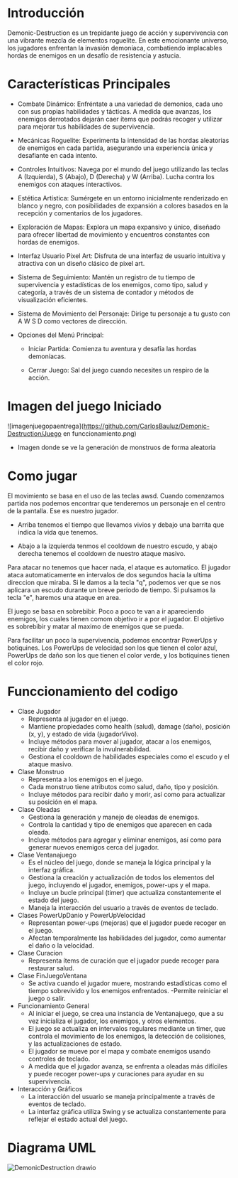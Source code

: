 # Introducción

Demonic-Destruction es un trepidante juego de acción y supervivencia con una vibrante mezcla de elementos roguelite. En este emocionante universo, los jugadores enfrentan la invasión demoníaca, combatiendo implacables hordas de enemigos en un desafío de resistencia y astucia.

# Características Principales

- Combate Dinámico: Enfréntate a una variedad de demonios, cada uno con sus propias habilidades y tácticas. A medida que avanzas, los enemigos derrotados dejarán caer ítems que podrás recoger y utilizar para mejorar tus habilidades de supervivencia.
- Mecánicas Roguelite: Experimenta la intensidad de las hordas aleatorias de enemigos en cada partida, asegurando una experiencia única y desafiante en cada intento.
- Controles Intuitivos: Navega por el mundo del juego utilizando las teclas A (Izquierda), S (Abajo), D (Derecha) y W (Arriba). Lucha contra los enemigos con ataques interactivos.
- Estética Artística: Sumérgete en un entorno inicialmente renderizado en blanco y negro, con posibilidades de expansión a colores basados en la recepción y comentarios de los jugadores.
- Exploración de Mapas: Explora un mapa expansivo y único, diseñado para ofrecer libertad de movimiento y encuentros constantes con hordas de enemigos.
- Interfaz Usuario Pixel Art: Disfruta de una interfaz de usuario intuitiva y atractiva con un diseño clásico de pixel art.
- Sistema de Seguimiento: Mantén un registro de tu tiempo de supervivencia y estadísticas de los enemigos, como tipo, salud y categoría, a través de un sistema de contador y métodos de visualización eficientes.
- Sistema de Movimiento del Personaje: Dirige tu personaje a tu gusto con A W S D como vectores de dirección.

- Opciones del Menú Principal:
  
  - Iniciar Partida: Comienza tu aventura y desafía las hordas demoníacas.

  - Cerrar Juego: Sal del juego cuando necesites un respiro de la acción.
 
 # Imagen del juego Iniciado

 ![imagenjuegopaentrega](https://github.com/CarlosBauluz/Demonic-Destruction/Juego en funccionamiento.png)

 - Imagen donde se ve la generación de monstruos de forma aleatoria

  # Como jugar

  El movimiento se basa en el uso de las teclas awsd. Cuando comenzamos partida nos podemos encontrar que tenderemos un personaje en el centro de la pantalla. Ese es nuestro jugador.

  - Arriba tenemos el tiempo que llevamos vivios y debajo una barrita que indica la vida que tenemos.

  - Abajo a la izquierda tenmos el cooldown de nuestro escudo, y abajo derecha tenemos el cooldown de nuestro ataque masivo.

Para atacar no tenemos que hacer nada, el ataque es automatico. El jugador ataca automaticamente en intervalos de dos segundos hacia la ultima direccion que miraba. Si le damos a la tecla "q", podemos ver que se nos aplicara un escudo durante un breve periodo de tiempo. Si pulsamos la tecla "e", haremos una ataque en area.

El juego se basa en sobrebibir. Poco a poco te van a ir apareciendo enemigos, los cuales tienen comom objetivo ir a por el jugador. El objetivo es sobrebibir y matar al maximo de enemigos que se pueda.

Para facilitar un poco la supervivencia, podemos encontrar PowerUps y botiquines. Los PowerUps de velocidad son los que tienen el color azul, PowerUps de daño son los que tienen el color verde, y los botiquines tienen el color rojo.

  # Funccionamiento del codigo

  - Clase Jugador
    - Representa al jugador en el juego.
    - Mantiene propiedades como health (salud), damage (daño), posición (x, y), y estado de vida (jugadorVivo).
    - Incluye métodos para mover al jugador, atacar a los enemigos, recibir daño y verificar la invulnerabilidad.
    - Gestiona el cooldown de habilidades especiales como el escudo y el ataque masivo.
  - Clase Monstruo
    - Representa a los enemigos en el juego.
    - Cada monstruo tiene atributos como salud, daño, tipo y posición.
    - Incluye métodos para recibir daño y morir, así como para actualizar su posición en el mapa.
  - Clase Oleadas
    - Gestiona la generación y manejo de oleadas de enemigos.
    - Controla la cantidad y tipo de enemigos que aparecen en cada oleada.
    - Incluye métodos para agregar y eliminar enemigos, así como para generar nuevos enemigos cerca del jugador.
  - Clase Ventanajuego
    - Es el núcleo del juego, donde se maneja la lógica principal y la interfaz gráfica.
    - Gestiona la creación y actualización de todos los elementos del juego, incluyendo el jugador, enemigos, power-ups y el mapa.
    - Incluye un bucle principal (timer) que actualiza constantemente el estado del juego.
    - Maneja la interacción del usuario a través de eventos de teclado.
  - Clases PowerUpDanio y PowerUpVelocidad
    - Representan power-ups (mejoras) que el jugador puede recoger en el juego.
    - Afectan temporalmente las habilidades del jugador, como aumentar el daño o la velocidad.
  - Clase Curacion
    - Representa ítems de curación que el jugador puede recoger para restaurar salud.
  - Clase FinJuegoVentana
    - Se activa cuando el jugador muere, mostrando estadísticas como el tiempo sobrevivido y los enemigos enfrentados.
    -Permite reiniciar el juego o salir.
  - Funcionamiento General
    - Al iniciar el juego, se crea una instancia de Ventanajuego, que a su vez inicializa el jugador, los enemigos, y otros elementos.
    - El juego se actualiza en intervalos regulares mediante un timer, que controla el movimiento de los enemigos, la detección de colisiones, y las actualizaciones de estado.
    - El jugador se mueve por el mapa y combate enemigos usando controles de teclado.
    - A medida que el jugador avanza, se enfrenta a oleadas más difíciles y puede recoger power-ups y curaciones para ayudar en su supervivencia.
  - Interacción y Gráficos
    - La interacción del usuario se maneja principalmente a través de eventos de teclado.
    - La interfaz gráfica utiliza Swing y se actualiza constantemente para reflejar el estado actual del juego.

 
 # Diagrama UML

![DemonicDestruction drawio](https://github.com/CarlosBauluz/Demonic-Destruction/assets/145339678/d6a2e4f0-d28d-426f-9b61-821ed39e0632)

